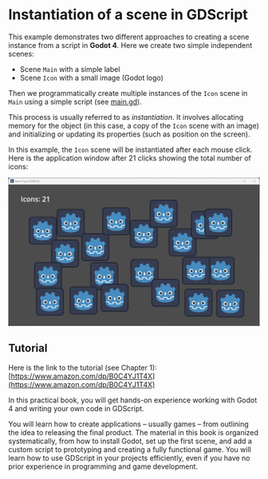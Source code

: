 # Instantiation of a scene in GDScript

This example demonstrates two different approaches to creating a scene instance from a script in **Godot 4**. Here we create two simple independent scenes:

- Scene `Main` with a simple label
- Scene `Icon` with a small image (Godot logo)

Then we programmatically create multiple instances of the `Icon` scene in `Main` using a simple script (see [main.gd](https://github.com/ikorotkin/instantiation/blob/master/main.gd)).

This process is usually referred to as *instantiation*. It involves allocating memory for the object (in this case, a copy of the `Icon` scene with an image) and initializing or updating its properties (such as position on the screen).

In this example, the `Icon` scene will be instantiated after each mouse click. Here is the application window after 21 clicks showing the total number of icons:

<p align="center">
<img src="images/Instantiation.png" alt="The application window after 21 clicks" width="520"/>
</p>

## Tutorial

Here is the link to the tutorial (see Chapter 1): [https://www.amazon.com/dp/B0C4YJ1T4X](https://www.amazon.com/dp/B0C4YJ1T4X)

In this practical book, you will get hands-on experience working with Godot 4 and writing your own code in GDScript.

You will learn how to create applications – usually games – from outlining the idea to releasing the final product. The material in this book is organized systematically, from how to install Godot, set up the first scene, and add a custom script to prototyping and creating a fully functional game. You will learn how to use GDScript in your projects efficiently, even if you have no prior experience in programming and game development.
